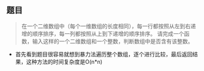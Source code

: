 ## 题目
>在一个二维数组中（每个一维数组的长度相同），每一行都按照从左到右递增的顺序排序，每一列都按照从上到下递增的顺序排序。
>请完成一个函数，输入这样的一个二维数组和一个整数，判断数组中是否含有该整数。

- 首先看到题目很容易就想到暴力法遍历整个数组，逐个进行比较，最后返回结果，这种方法的时间复杂度是O(n*n)
